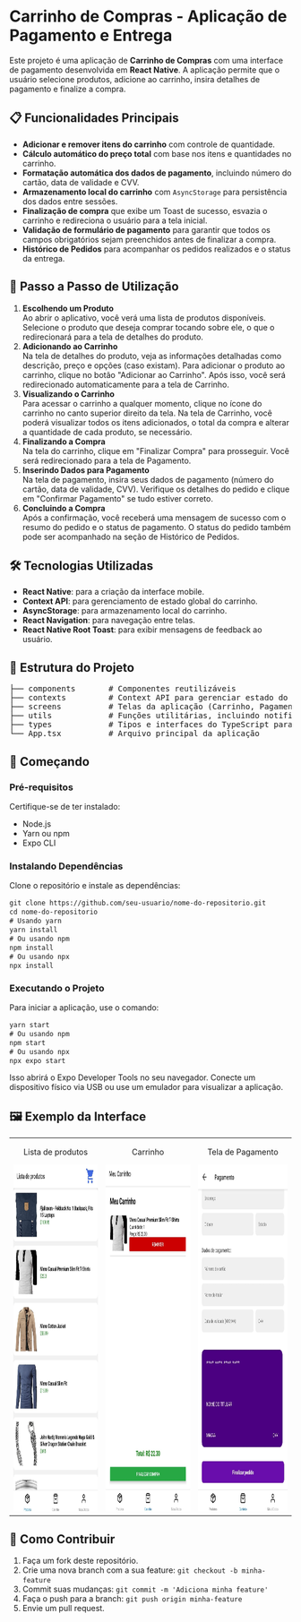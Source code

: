 <!DOCTYPE html>
<html lang="pt-BR">
<head>
  <meta charset="UTF-8">
  <meta name="viewport" content="width=device-width, initial-scale=1.0">
  <title>Projeto Carrinho de Compras</title>
</head>
<body>

<h1>Carrinho de Compras - Aplicação de Pagamento e Entrega</h1>

<p>Este projeto é uma aplicação de <strong>Carrinho de Compras</strong> com uma interface de pagamento desenvolvida em <strong>React Native</strong>. A aplicação permite que o usuário selecione produtos, adicione ao carrinho, insira detalhes de pagamento e finalize a compra.</p>

<h2>📋 Funcionalidades Principais</h2>
<ul>
  <li><strong>Adicionar e remover itens do carrinho</strong> com controle de quantidade.</li>
  <li><strong>Cálculo automático do preço total</strong> com base nos itens e quantidades no carrinho.</li>
  <li><strong>Formatação automática dos dados de pagamento</strong>, incluindo número do cartão, data de validade e CVV.</li>
  <li><strong>Armazenamento local do carrinho</strong> com <code>AsyncStorage</code> para persistência dos dados entre sessões.</li>
  <li><strong>Finalização de compra</strong> que exibe um Toast de sucesso, esvazia o carrinho e redireciona o usuário para a tela inicial.</li>
  <li><strong>Validação de formulário de pagamento</strong> para garantir que todos os campos obrigatórios sejam preenchidos antes de finalizar a compra.</li>
  <li><strong>Histórico de Pedidos</strong> para acompanhar os pedidos realizados e o status da entrega.</li>
</ul>

<h2>📝 Passo a Passo de Utilização</h2>

<ol>
  <li>
    <strong>Escolhendo um Produto</strong><br>
    Ao abrir o aplicativo, você verá uma lista de produtos disponíveis. Selecione o produto que deseja comprar tocando sobre ele, o que o redirecionará para a tela de detalhes do produto.
  </li>
  <li>
    <strong>Adicionando ao Carrinho</strong><br>
    Na tela de detalhes do produto, veja as informações detalhadas como descrição, preço e opções (caso existam). Para adicionar o produto ao carrinho, clique no botão "Adicionar ao Carrinho". Após isso, você será redirecionado automaticamente para a tela de Carrinho.
  </li>
  <li>
    <strong>Visualizando o Carrinho</strong><br>
    Para acessar o carrinho a qualquer momento, clique no ícone do carrinho no canto superior direito da tela. Na tela de Carrinho, você poderá visualizar todos os itens adicionados, o total da compra e alterar a quantidade de cada produto, se necessário.
  </li>
  <li>
    <strong>Finalizando a Compra</strong><br>
    Na tela do carrinho, clique em "Finalizar Compra" para prosseguir. Você será redirecionado para a tela de Pagamento.
  </li>
  <li>
    <strong>Inserindo Dados para Pagamento</strong><br>
    Na tela de pagamento, insira seus dados de pagamento (número do cartão, data de validade, CVV). Verifique os detalhes do pedido e clique em "Confirmar Pagamento" se tudo estiver correto.
  </li>
  <li>
    <strong>Concluindo a Compra</strong><br>
    Após a confirmação, você receberá uma mensagem de sucesso com o resumo do pedido e o status de pagamento. O status do pedido também pode ser acompanhado na seção de Histórico de Pedidos.
  </li>
</ol>

<h2>🛠️ Tecnologias Utilizadas</h2>
<ul>
  <li><strong>React Native</strong>: para a criação da interface mobile.</li>
  <li><strong>Context API</strong>: para gerenciamento de estado global do carrinho.</li>
  <li><strong>AsyncStorage</strong>: para armazenamento local do carrinho.</li>
  <li><strong>React Navigation</strong>: para navegação entre telas.</li>
  <li><strong>React Native Root Toast</strong>: para exibir mensagens de feedback ao usuário.</li>
</ul>

<h2>📂 Estrutura do Projeto</h2>
<pre>
├── components       # Componentes reutilizáveis
├── contexts         # Context API para gerenciar estado do carrinho
├── screens          # Telas da aplicação (Carrinho, Pagamento, etc)
├── utils            # Funções utilitárias, incluindo notificações Toast
├── types            # Tipos e interfaces do TypeScript para o projeto
└── App.tsx          # Arquivo principal da aplicação
</pre>

<h2>🚀 Começando</h2>

<h3>Pré-requisitos</h3>
<p>Certifique-se de ter instalado:</p>
<ul>
  <li>Node.js</li>
  <li>Yarn ou npm</li>
  <li>Expo CLI</li>
</ul>

<h3>Instalando Dependências</h3>
<p>Clone o repositório e instale as dependências:</p>
<pre><code>git clone https://github.com/seu-usuario/nome-do-repositorio.git
cd nome-do-repositorio
# Usando yarn
yarn install
# Ou usando npm
npm install
# Ou usando npx
npx install
</code></pre>

<h3>Executando o Projeto</h3>
<p>Para iniciar a aplicação, use o comando:</p>
<pre><code>yarn start
# Ou usando npm
npm start
# Ou usando npx
npx expo start
</code></pre>
<p>Isso abrirá o Expo Developer Tools no seu navegador. Conecte um dispositivo físico via USB ou use um emulador para visualizar a aplicação.</p>

<h2>🖼️ Exemplo da Interface</h2>

<table>
  <tr>
    <td style="text-align: center;">
      <p>Lista de produtos</p>
      <img src="./imagens/lista de produtos.jpg" alt="Tela da lista de produtos" height="620">
    </td>
    <td style="text-align: center;">
      <p>Carrinho</p>
      <img src="./imagens/carrinho.jpg" alt="Tela do carrinho" height="620">
    </td>
    <td style="text-align: center;">
      <p>Tela de Pagamento</p>
      <img src="./imagens/pagamento.jpg" alt="Tela de Pagamento" height="620">
    </td>
  </tr>
</table>


<h2>🧩 Como Contribuir</h2>
<ol>
  <li>Faça um fork deste repositório.</li>
  <li>Crie uma nova branch com a sua feature: <code>git checkout -b minha-feature</code></li>
  <li>Commit suas mudanças: <code>git commit -m 'Adiciona minha feature'</code></li>
  <li>Faça o push para a branch: <code>git push origin minha-feature</code></li>
  <li>Envie um pull request.</li>
</ol>

</body>
</html>
